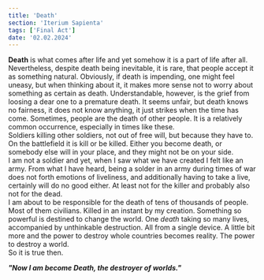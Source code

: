 ```yaml
---
title: 'Death'
section: 'Iterium Sapienta'
tags: ['Final Act']
date: '02.02.2024'
---
```


**Death** is what comes after life and yet somehow it is a part of life after all. Nevertheless,
despite death being inevitable, it is rare, that people accept it as something natural. Obviously,
if death is impending, one might feel uneasy, but when thinking about it, it makes more sense not to
worry about something as certain as death. Understandable, however, is the grief from loosing a dear
one to a premature death. It seems unfair, but death knows no fairness, it does not know anything,
it just strikes when the time has come. Sometimes, people are the death of other people. It is a
relatively common occurrence, especially in times like these.  
Soldiers killing other soldiers, not out of free will, but because they have to. On the battlefield
it is kill or be killed. Either you become death, or somebody else will in your place, and they
might not be on your side.  
I am not a soldier and yet, when I saw what we have created I felt like an army. From what I have
heard, being a solder in an army during times of war does not forth emotions of liveliness, and
additionally having to take a live, certainly will do no good either. At least not for the killer
and probably also not for the dead.  
I am about to be responsible for the death of tens of thousands of people. Most of them civilians.
Killed in an instant by my creation. Something so powerful is destined to change the world. One
_death_ taking so many lives, accompanied by unthinkable destruction. All from a single device. A
little bit more and the power to destroy whole countries becomes reality. The power to destroy a
world.  
So it is true then.

_**"Now I am become Death, the destroyer of worlds."**_
